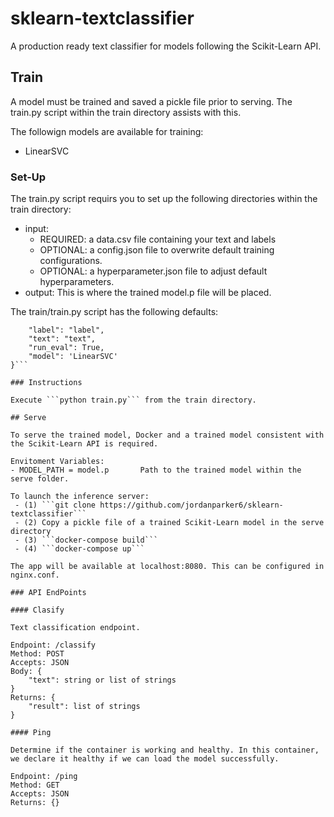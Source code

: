 # sklearn-textclassifier
A production ready text classifier for models following the Scikit-Learn API.

## Train

A model must be trained and saved a pickle file prior to serving. The train.py script within the train directory assists with this.

The followign models are available for training:
 - LinearSVC

### Set-Up

The train.py script requirs you to set up the following directories within the train directory:
- input: 
    - REQUIRED: a data.csv file containing your text and labels
    - OPTIONAL: a config.json file to overwrite default training configurations.
    - OPTIONAL: a hyperparameter.json file to adjust default hyperparameters.
- output:
    This is where the trained model.p file will be placed.

The train/train.py script has the following defaults:

```{
    "label": "label",
    "text": "text",
    "run_eval": True,
    "model": 'LinearSVC'
}```

### Instructions

Execute ```python train.py``` from the train directory.

## Serve

To serve the trained model, Docker and a trained model consistent with the Scikit-Learn API is required.

Envitoment Variables:
- MODEL_PATH = model.p       Path to the trained model within the serve folder.

To launch the inference server:
 - (1) ```git clone https://github.com/jordanparker6/sklearn-textclassifier```
 - (2) Copy a pickle file of a trained Scikit-Learn model in the serve directory
 - (3) ```docker-compose build```
 - (4) ```docker-compose up```

The app will be available at localhost:8080. This can be configured in nginx.conf.

### API EndPoints

#### Clasify

Text classification endpoint.

Endpoint: /classify
Method: POST
Accepts: JSON
Body: {
    "text": string or list of strings
}
Returns: {
    "result": list of strings
}

#### Ping

Determine if the container is working and healthy. In this container, we declare it healthy if we can load the model successfully.

Endpoint: /ping
Method: GET
Accepts: JSON
Returns: {}